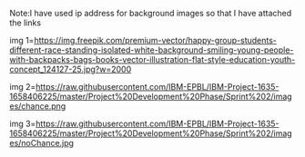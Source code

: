 Note:I have used ip address for background images so that I have attached the links

img 1=https://img.freepik.com/premium-vector/happy-group-students-different-race-standing-isolated-white-background-smiling-young-people-with-backpacks-bags-books-vector-illustration-flat-style-education-youth-concept_124127-25.jpg?w=2000

img 2=https://raw.githubusercontent.com/IBM-EPBL/IBM-Project-1635-1658406225/master/Project%20Development%20Phase/Sprint%202/images/chance.png

img 3=https://raw.githubusercontent.com/IBM-EPBL/IBM-Project-1635-1658406225/master/Project%20Development%20Phase/Sprint%202/images/noChance.jpg
